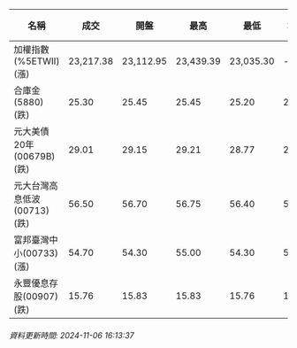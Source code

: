 | 名稱 | 成交 | 開盤 | 最高 | 最低 | 均價 | 成交金額(億) | 昨收 | 漲跌幅 | 漲跌 | 總量 | 昨量 | 振幅 |
| -------- | -------- | -------- | -------- |-------- | -------- | -------- |-------- |-------- |-------- | -------- | -------- |-------- |
|加權指數(%5ETWII) (漲)|23,217.38|23,112.95|23,439.39|23,035.30|-|3,985.24|23,106.79|0.48%|110.59|7,950,132|0|1.75%|
|合庫金(5880) (跌)|25.30|25.45|25.45|25.20|25.34|1.44|25.45|0.59%|0.15|5,666|5,391|0.98%|
|元大美債20年(00679B) (跌)|29.01|29.15|29.21|28.77|28.96|64.50|29.34|1.12%|0.33|222,690|51,133|1.50%|
|元大台灣高息低波(00713) (跌)|56.50|56.70|56.75|56.40|56.56|9.18|56.65|0.26%|0.15|16,231|9,477|0.62%|
|富邦臺灣中小(00733) (漲)|54.70|54.30|55.00|54.30|54.74|0.576|54.15|1.02%|0.55|1,052|585|1.29%|
|永豐優息存股(00907) (跌)|15.76|15.83|15.83|15.76|15.79|0.261|15.79|0.19%|0.03|1,654|2,322|0.44%|
###### 資料更新時間: 2024-11-06 16:13:37